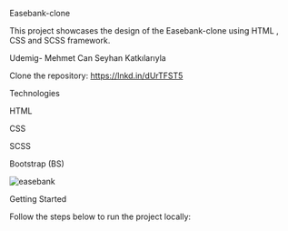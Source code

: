 Easebank-clone

This project showcases the design of the Easebank-clone using HTML , CSS and SCSS framework.

Udemig- Mehmet Can Seyhan Katkılarıyla

Clone the repository: https://lnkd.in/dUrTFST5

Technologies

HTML

CSS

SCSS

Bootstrap (BS)

![easebank](https://github.com/Celal08/easebank-clone/assets/155475492/6c570556-e5cd-457f-876e-b30ec8339b02)


Getting Started

Follow the steps below to run the project locally:


